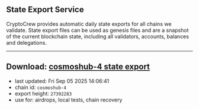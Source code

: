 ## State Export Service
CryptoCrew provides automatic daily state exports for all chains we validate. State export files can be used as genesis files and are a snapshot of the current blockchain state, including all validators, accounts, balances and delegations.

---
**Download: [cosmoshub-4 state export](https://dl-eu2.ccvalidators.com/SERVICE/cosmoshub/cosmoshub-4_export_27392283.json)**
---

- last updated: Fri Sep 05 2025 14:06:41
- chain id: `cosmoshub-4`
- export height: `27392283`
- use for: airdrops, local tests, chain recovery
